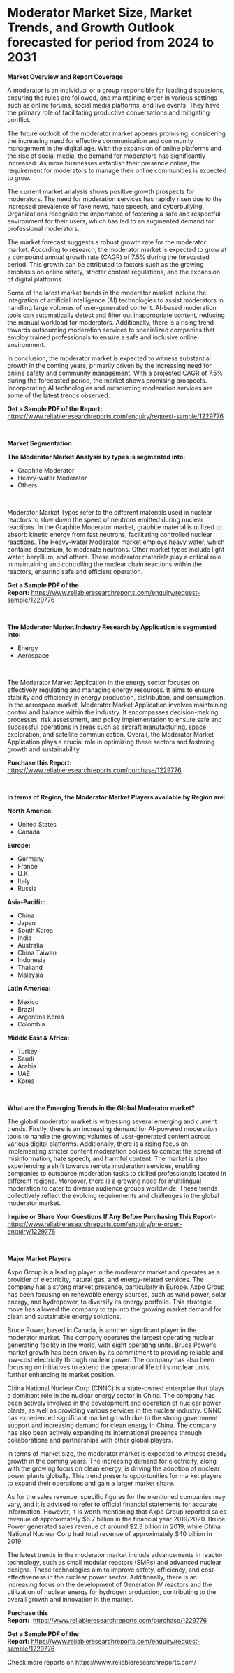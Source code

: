 <p><h1>Moderator Market Size, Market Trends, and Growth Outlook forecasted for period from 2024 to 2031</h1></p><p><strong>Market Overview and Report Coverage</strong></p>
<p><p>A moderator is an individual or a group responsible for leading discussions, ensuring the rules are followed, and maintaining order in various settings such as online forums, social media platforms, and live events. They have the primary role of facilitating productive conversations and mitigating conflict.</p><p>The future outlook of the moderator market appears promising, considering the increasing need for effective communication and community management in the digital age. With the expansion of online platforms and the rise of social media, the demand for moderators has significantly increased. As more businesses establish their presence online, the requirement for moderators to manage their online communities is expected to grow.</p><p>The current market analysis shows positive growth prospects for moderators. The need for moderation services has rapidly risen due to the increased prevalence of fake news, hate speech, and cyberbullying. Organizations recognize the importance of fostering a safe and respectful environment for their users, which has led to an augmented demand for professional moderators.</p><p>The market forecast suggests a robust growth rate for the moderator market. According to research, the moderator market is expected to grow at a compound annual growth rate (CAGR) of 7.5% during the forecasted period. This growth can be attributed to factors such as the growing emphasis on online safety, stricter content regulations, and the expansion of digital platforms.</p><p>Some of the latest market trends in the moderator market include the integration of artificial intelligence (AI) technologies to assist moderators in handling large volumes of user-generated content. AI-based moderation tools can automatically detect and filter out inappropriate content, reducing the manual workload for moderators. Additionally, there is a rising trend towards outsourcing moderation services to specialized companies that employ trained professionals to ensure a safe and inclusive online environment.</p><p>In conclusion, the moderator market is expected to witness substantial growth in the coming years, primarily driven by the increasing need for online safety and community management. With a projected CAGR of 7.5% during the forecasted period, the market shows promising prospects. Incorporating AI technologies and outsourcing moderation services are some of the latest trends observed.</p></p>
<p><strong>Get a Sample PDF of the Report:</strong> <a href="https://www.reliableresearchreports.com/enquiry/request-sample/1229776">https://www.reliableresearchreports.com/enquiry/request-sample/1229776</a></p>
<p>&nbsp;</p>
<p><strong>Market Segmentation</strong></p>
<p><strong>The Moderator Market Analysis by types is segmented into:</strong></p>
<p><ul><li>Graphite Moderator</li><li>Heavy-water Moderator</li><li>Others</li></ul></p>
<p>&nbsp;</p>
<p><p>Moderator Market Types refer to the different materials used in nuclear reactors to slow down the speed of neutrons emitted during nuclear reactions. In the Graphite Moderator market, graphite material is utilized to absorb kinetic energy from fast neutrons, facilitating controlled nuclear reactions. The Heavy-water Moderator market employs heavy water, which contains deuterium, to moderate neutrons. Other market types include light-water, beryllium, and others. These moderator materials play a critical role in maintaining and controlling the nuclear chain reactions within the reactors, ensuring safe and efficient operation.</p></p>
<p><strong>Get a Sample PDF of the Report:</strong>&nbsp;<a href="https://www.reliableresearchreports.com/enquiry/request-sample/1229776">https://www.reliableresearchreports.com/enquiry/request-sample/1229776</a></p>
<p>&nbsp;</p>
<p><strong>The Moderator Market Industry Research by Application is segmented into:</strong></p>
<p><ul><li>Energy</li><li>Aerospace</li></ul></p>
<p>&nbsp;</p>
<p><p>The Moderator Market Application in the energy sector focuses on effectively regulating and managing energy resources. It aims to ensure stability and efficiency in energy production, distribution, and consumption. In the aerospace market, Moderator Market Application involves maintaining control and balance within the industry. It encompasses decision-making processes, risk assessment, and policy implementation to ensure safe and successful operations in areas such as aircraft manufacturing, space exploration, and satellite communication. Overall, the Moderator Market Application plays a crucial role in optimizing these sectors and fostering growth and sustainability.</p></p>
<p><strong>Purchase this Report:</strong>&nbsp; <a href="https://www.reliableresearchreports.com/purchase/1229776">https://www.reliableresearchreports.com/purchase/1229776</a></p>
<p>&nbsp;</p>
<p><strong>In terms of Region, the Moderator Market Players available by Region are:</strong></p>
<p>
    <p> <strong> North America: </strong>
        <ul>
            <li>United States</li>
            <li>Canada</li>
        </ul>
        </p> 
    <p> <strong> Europe: </strong>
        <ul>
            <li>Germany</li>
            <li>France</li>
            <li>U.K.</li>
            <li>Italy</li>
            <li>Russia</li>
        </ul>
        </p> 
    <p> <strong> Asia-Pacific: </strong>
        <ul>
            <li>China</li>
            <li>Japan</li>
            <li>South Korea</li>
            <li>India</li>
            <li>Australia</li>
            <li>China Taiwan</li>
            <li>Indonesia</li>
            <li>Thailand</li>
            <li>Malaysia</li>
        </ul>
        </p> 
    <p> <strong> Latin America: </strong>
        <ul>
            <li>Mexico</li>
            <li>Brazil</li>
            <li>Argentina Korea</li>
            <li>Colombia</li>
        </ul>
        </p> 
    <p> <strong> Middle East & Africa: </strong>
        <ul>
            <li>Turkey</li>
            <li>Saudi</li>
            <li>Arabia</li>
            <li>UAE</li>
            <li>Korea</li>
        </ul>
    </p>
    </p>
<p>&nbsp;</p>
<p><strong>What are the Emerging Trends in the Global Moderator market?</strong></p>
<p><p>The global moderator market is witnessing several emerging and current trends. Firstly, there is an increasing demand for AI-powered moderation tools to handle the growing volumes of user-generated content across various digital platforms. Additionally, there is a rising focus on implementing stricter content moderation policies to combat the spread of misinformation, hate speech, and harmful content. The market is also experiencing a shift towards remote moderation services, enabling companies to outsource moderation tasks to skilled professionals located in different regions. Moreover, there is a growing need for multilingual moderation to cater to diverse audience groups worldwide. These trends collectively reflect the evolving requirements and challenges in the global moderator market.</p></p>
<p><strong>Inquire or Share Your Questions If Any Before Purchasing This Report</strong>- <a href="https://www.reliableresearchreports.com/enquiry/pre-order-enquiry/1229776">https://www.reliableresearchreports.com/enquiry/pre-order-enquiry/1229776</a></p>
<p>&nbsp;</p>
<p><strong>Major Market Players</strong></p>
<p><p>Axpo Group is a leading player in the moderator market and operates as a provider of electricity, natural gas, and energy-related services. The company has a strong market presence, particularly in Europe. Axpo Group has been focusing on renewable energy sources, such as wind power, solar energy, and hydropower, to diversify its energy portfolio. This strategic move has allowed the company to tap into the growing market demand for clean and sustainable energy solutions.</p><p>Bruce Power, based in Canada, is another significant player in the moderator market. The company operates the largest operating nuclear generating facility in the world, with eight operating units. Bruce Power’s market growth has been driven by its commitment to providing reliable and low-cost electricity through nuclear power. The company has also been focusing on initiatives to extend the operational life of its nuclear units, further enhancing its market position.</p><p>China National Nuclear Corp (CNNC) is a state-owned enterprise that plays a dominant role in the nuclear energy sector in China. The company has been actively involved in the development and operation of nuclear power plants, as well as providing various services in the nuclear industry. CNNC has experienced significant market growth due to the strong government support and increasing demand for clean energy in China. The company has also been actively expanding its international presence through collaborations and partnerships with other global players.</p><p>In terms of market size, the moderator market is expected to witness steady growth in the coming years. The increasing demand for electricity, along with the growing focus on clean energy, is driving the adoption of nuclear power plants globally. This trend presents opportunities for market players to expand their operations and gain a larger market share.</p><p>As for the sales revenue, specific figures for the mentioned companies may vary, and it is advised to refer to official financial statements for accurate information. However, it is worth mentioning that Axpo Group reported sales revenue of approximately $6.7 billion in the financial year 2019/2020. Bruce Power generated sales revenue of around $2.3 billion in 2019, while China National Nuclear Corp had total revenue of approximately $40 billion in 2019.</p><p>The latest trends in the moderator market include advancements in reactor technology, such as small modular reactors (SMRs) and advanced nuclear designs. These technologies aim to improve safety, efficiency, and cost-effectiveness in the nuclear power sector. Additionally, there is an increasing focus on the development of Generation IV reactors and the utilization of nuclear energy for hydrogen production, contributing to the overall growth and innovation in the market.</p></p>
<p><strong>Purchase this Report:</strong>&nbsp;&nbsp;<a href="https://www.reliableresearchreports.com/purchase/1229776">https://www.reliableresearchreports.com/purchase/1229776</a></p>
<p></p>
<p><strong>Get a Sample PDF of the Report:</strong>&nbsp;<a href="https://www.reliableresearchreports.com/enquiry/request-sample/1229776">https://www.reliableresearchreports.com/enquiry/request-sample/1229776</a></p>
<p>Check more reports on https://www.reliableresearchreports.com/</p>